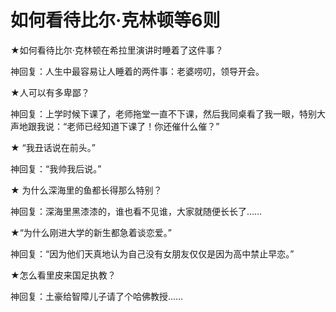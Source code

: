 # 如何看待比尔·克林顿等6则

★如何看待比尔·克林顿在希拉里演讲时睡着了这件事？ 

神回复：人生中最容易让人睡着的两件事：老婆唠叨，领导开会。 

★人可以有多卑鄙？ 

神回复：上学时候下课了，老师拖堂一直不下课，然后我同桌看了我一眼，特别大声地跟我说：“老师已经知道下课了！你还催什么催？” 

★ “我丑话说在前头。” 

神回复：“我帅我后说。” 

★ 为什么深海里的鱼都长得那么特别？ 

神回复：深海里黑漆漆的，谁也看不见谁，大家就随便长长了…… 

★“为什么刚进大学的新生都急着谈恋爱。” 

神回复：“因为他们天真地认为自己没有女朋友仅仅是因为高中禁止早恋。” 

★怎么看里皮来国足执教？ 

神回复：土豪给智障儿子请了个哈佛教授……
